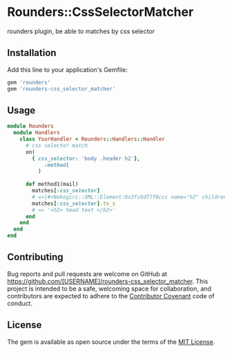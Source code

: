 # Rounders::CssSelectorMatcher
rounders plugin, be able to matches by css selector

## Installation

Add this line to your application's Gemfile:

```ruby
gem 'rounders'
gem 'rounders-css_selector_matcher'
```

## Usage

```ruby
module Rounders
  module Handlers
    class YourHandler < Rounders::Handlers::Handler
      # css selector match 
      on(
        { css_selector: 'body .header h2'},
		    :method1
		  )
		  
      def method1(mail)
        matches[:css_selector]
        # =>[#<Nokogiri::XML::Element:0x3fc6d77f6ccc name="h2" children=[#<Nokogiri::XML::Text:0x3fc6d77f6ad8 " head text ">]>]
        matches[:css_selector].to_s
        # => '<h2> head text </h2>'
      end
    end
  end
end
```

## Contributing

Bug reports and pull requests are welcome on GitHub at https://github.com/[USERNAME]/rounders-css_selector_matcher. This project is intended to be a safe, welcoming space for collaboration, and contributors are expected to adhere to the [Contributor Covenant](http://contributor-covenant.org) code of conduct.


## License

The gem is available as open source under the terms of the [MIT License](http://opensource.org/licenses/MIT).

